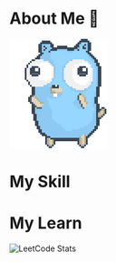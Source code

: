 # About Me 👋



![gopher dancing](./dancing-gopher.gif)


# My Skill



# My Learn
![LeetCode Stats](https://leetcode.card.workers.dev/Haowei_Chang?theme=unicorn&font=source_code_pro&extension=null)

<!--
**HaoWeiChang/HaoWeiChang** is a ✨ _special_ ✨ repository because its `README.md` (this file) appears on your GitHub profile.

Here are some ideas to get you started:

- 🔭 I’m currently working on ...
- 🌱 I’m currently learning ...
- 👯 I’m looking to collaborate on ...
- 🤔 I’m looking for help with ...
- 💬 Ask me about ...
- 📫 How to reach me: ...
- 😄 Pronouns: ...
- ⚡ Fun fact: ...
-->
